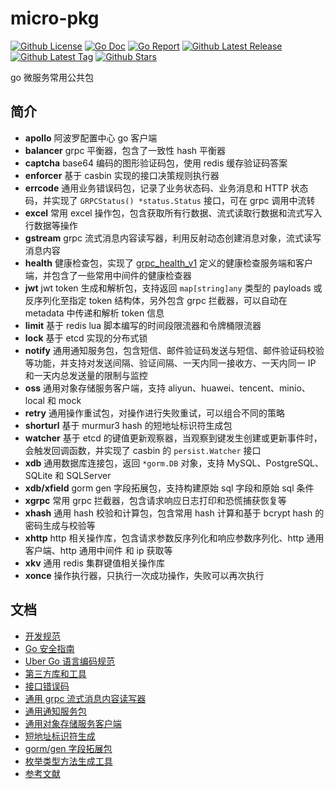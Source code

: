 # micro-pkg

[![Github License](https://img.shields.io/github/license/sliveryou/micro-pkg.svg?style=flat)](https://github.com/sliveryou/micro-pkg/blob/master/LICENSE)
[![Go Doc](https://godoc.org/github.com/sliveryou/micro-pkg?status.svg)](https://pkg.go.dev/github.com/sliveryou/micro-pkg)
[![Go Report](https://goreportcard.com/badge/github.com/sliveryou/micro-pkg)](https://goreportcard.com/report/github.com/sliveryou/micro-pkg)
[![Github Latest Release](https://img.shields.io/github/release/sliveryou/micro-pkg.svg?style=flat)](https://github.com/sliveryou/micro-pkg/releases/latest)
[![Github Latest Tag](https://img.shields.io/github/tag/sliveryou/micro-pkg.svg?style=flat)](https://github.com/sliveryou/micro-pkg/tags)
[![Github Stars](https://img.shields.io/github/stars/sliveryou/micro-pkg.svg?style=flat)](https://github.com/sliveryou/micro-pkg/stargazers)

go 微服务常用公共包

## 简介

- **apollo** 阿波罗配置中心 go 客户端
- **balancer** grpc 平衡器，包含了一致性 hash 平衡器
- **captcha** base64 编码的图形验证码包，使用 redis 缓存验证码答案
- **enforcer** 基于 casbin 实现的接口决策规则执行器
- **errcode** 通用业务错误码包，记录了业务状态码、业务消息和 HTTP 状态码，并实现了 `GRPCStatus() *status.Status` 接口，可在 grpc 调用中流转
- **excel** 常用 excel 操作包，包含获取所有行数据、流式读取行数据和流式写入行数据等操作 
- **gstream** grpc 流式消息内容读写器，利用反射动态创建消息对象，流式读写消息内容
- **health** 健康检查包，实现了 [grpc_health_v1](https://github.com/grpc/grpc/blob/master/doc/health-checking.md) 定义的健康检查服务端和客户端，并包含了一些常用中间件的健康检查器
- **jwt** jwt token 生成和解析包，支持返回 `map[string]any` 类型的 payloads 或反序列化至指定 token 结构体，另外包含 grpc 拦截器，可以自动在 metadata 中传递和解析 token 信息
- **limit** 基于 redis lua 脚本编写的时间段限流器和令牌桶限流器
- **lock** 基于 etcd 实现的分布式锁
- **notify** 通用通知服务包，包含短信、邮件验证码发送与短信、邮件验证码校验等功能，并支持对发送间隔、验证间隔、一天内同一接收方、一天内同一 IP 和一天内总发送量的限制与监控
- **oss** 通用对象存储服务客户端，支持 aliyun、huawei、tencent、minio、local 和 mock
- **retry** 通用操作重试包，对操作进行失败重试，可以组合不同的策略
- **shorturl** 基于 murmur3 hash 的短地址标识符生成包
- **watcher** 基于 etcd 的键值更新观察器，当观察到键发生创建或更新事件时，会触发回调函数，并实现了 casbin 的 `persist.Watcher` 接口
- **xdb** 通用数据库连接包，返回 `*gorm.DB` 对象，支持 MySQL、PostgreSQL、SQLite 和 SQLServer
- **xdb/xfield** gorm gen 字段拓展包，支持构建原始 sql 字段和原始 sql 条件
- **xgrpc** 常用 grpc 拦截器，包含请求响应日志打印和恐慌捕获恢复等
- **xhash** 通用 hash 校验和计算包，包含常用 hash 计算和基于 bcrypt hash 的密码生成与校验等
- **xhttp** http 相关操作库，包含请求参数反序列化和响应参数序列化、http 通用客户端、http 通用中间件 和 ip 获取等
- **xkv** 通用 redis 集群键值相关操作库
- **xonce** 操作执行器，只执行一次成功操作，失败可以再次执行

## 文档

- [开发规范](docs/dev-specification.md)
- [Go 安全指南](docs/security-guide.md)
- [Uber Go 语言编码规范](https://github.com/xxjwxc/uber_go_guide_cn)
- [第三方库和工具](docs/third-parties.md)
- [接口错误码](docs/errcode.md)
- [通用 grpc 流式消息内容读写器](gstream/README.md)
- [通用通知服务包](notify/README.md)
- [通用对象存储服务客户端](oss/README.md)
- [短地址标识符生成](shorturl/README.md)
- [gorm/gen 字段拓展包](xdb/xfield/README.md)
- [枚举类型方法生成工具](docs/enumer.md)
- [参考文献](docs/references.md)
